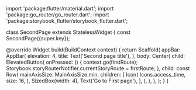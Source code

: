 import 'package:flutter/material.dart';
import 'package:go_router/go_router.dart';
import 'package:storybook_flutter/storybook_flutter.dart';

class SecondPage extends StatelessWidget {
  const SecondPage({super.key});

  @override
  Widget build(BuildContext context) {
    return Scaffold(
      appBar: AppBar(
        elevation: 4,
        title: Text('Second page title'),
      ),
      body: Center(
        child: ElevatedButton(
          onPressed: () {
            context.go(firstRoute);
            Storybook.storyRouterNotifier.currentStoryRoute = firstRoute;
          },
          child: const Row(
            mainAxisSize: MainAxisSize.min,
            children: [
              Icon(
                Icons.access_time,
                size: 16,
              ),
              SizedBox(width: 4),
              Text('Go to First page'),
            ],
          ),
        ),
      ),
    );
  }
}